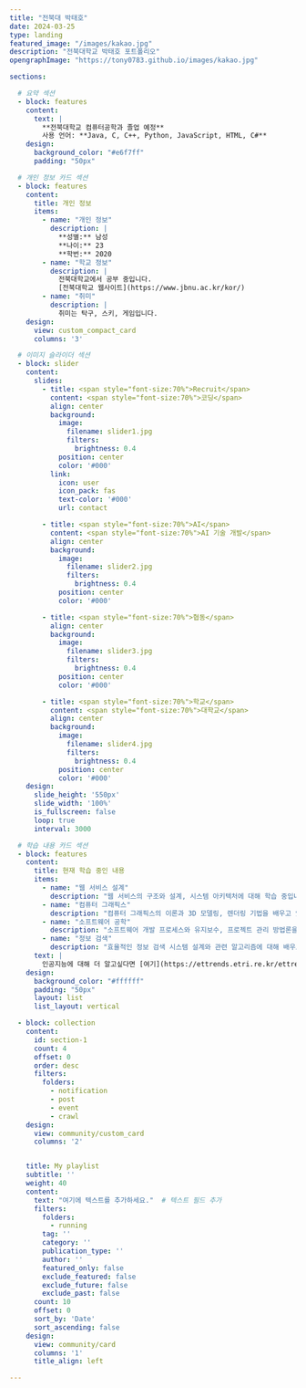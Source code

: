 ```yaml
---
title: "전북대 박태호"
date: 2024-03-25
type: landing
featured_image: "/images/kakao.jpg"
description: "전북대학교 박태호 포트폴리오"
opengraphImage: "https://tony0783.github.io/images/kakao.jpg"

sections:

  # 요약 섹션
  - block: features
    content:
      text: |
        **전북대학교 컴퓨터공학과 졸업 예정**  
        사용 언어: **Java, C, C++, Python, JavaScript, HTML, C#**
    design:
      background_color: "#e6f7ff"
      padding: "50px"

  # 개인 정보 카드 섹션
  - block: features
    content:
      title: 개인 정보
      items:
        - name: "개인 정보"
          description: |
            **성별:** 남성  
            **나이:** 23  
            **학번:** 2020
        - name: "학교 정보"
          description: |
            전북대학교에서 공부 중입니다.  
            [전북대학교 웹사이트](https://www.jbnu.ac.kr/kor/)
        - name: "취미"
          description: |
            취미는 탁구, 스키, 게임입니다.
    design:
      view: custom_compact_card
      columns: '3'

  # 이미지 슬라이더 섹션
  - block: slider
    content:
      slides:
        - title: <span style="font-size:70%">Recruit</span>
          content: <span style="font-size:70%">코딩</span>
          align: center
          background:
            image:
              filename: slider1.jpg
              filters:
                brightness: 0.4
            position: center
            color: '#000'
          link:
            icon: user
            icon_pack: fas
            text-color: '#000'
            url: contact

        - title: <span style="font-size:70%">AI</span>
          content: <span style="font-size:70%">AI 기술 개발</span>
          align: center
          background:
            image:
              filename: slider2.jpg
              filters:
                brightness: 0.4
            position: center
            color: '#000'

        - title: <span style="font-size:70%">협동</span>
          align: center
          background:
            image:
              filename: slider3.jpg
              filters:
                brightness: 0.4
            position: center
            color: '#000'

        - title: <span style="font-size:70%">학교</span>
          content: <span style="font-size:70%">대학교</span>
          align: center
          background:
            image:
              filename: slider4.jpg
              filters:
                brightness: 0.4
            position: center
            color: '#000'
    design:
      slide_height: '550px'
      slide_width: '100%'
      is_fullscreen: false
      loop: true
      interval: 3000

  # 학습 내용 카드 섹션
  - block: features
    content:
      title: 현재 학습 중인 내용
      items:
        - name: "웹 서비스 설계"
          description: "웹 서비스의 구조와 설계, 시스템 아키텍처에 대해 학습 중입니다."
        - name: "컴퓨터 그래픽스"
          description: "컴퓨터 그래픽스의 이론과 3D 모델링, 렌더링 기법을 배우고 있습니다."
        - name: "소프트웨어 공학"
          description: "소프트웨어 개발 프로세스와 유지보수, 프로젝트 관리 방법론을 학습 중입니다."
        - name: "정보 검색"
          description: "효율적인 정보 검색 시스템 설계와 관련 알고리즘에 대해 배우고 있습니다."
      text: |
        인공지능에 대해 더 알고싶다면 [여기](https://ettrends.etri.re.kr/ettrends/185/0905185011/35-5_123-133.pdf) 를 클릭하세요. 
    design:
      background_color: "#ffffff"
      padding: "50px"
      layout: list
      list_layout: vertical

  - block: collection
    content:
      id: section-1 
      count: 4
      offset: 0
      order: desc
      filters:
        folders:
          - notification
          - post
          - event
          - crawl
    design:
      view: community/custom_card
      columns: '2'


    title: My playlist
    subtitle: ''
    weight: 40
    content:
      text: "여기에 텍스트를 추가하세요."  # 텍스트 필드 추가
      filters:
        folders:
          - running
        tag: ''
        category: ''
        publication_type: ''
        author: ''
        featured_only: false
        exclude_featured: false
        exclude_future: false
        exclude_past: false
      count: 10
      offset: 0
      sort_by: 'Date'
      sort_ascending: false
    design:
      view: community/card
      columns: '1'
      title_align: left

---
```

